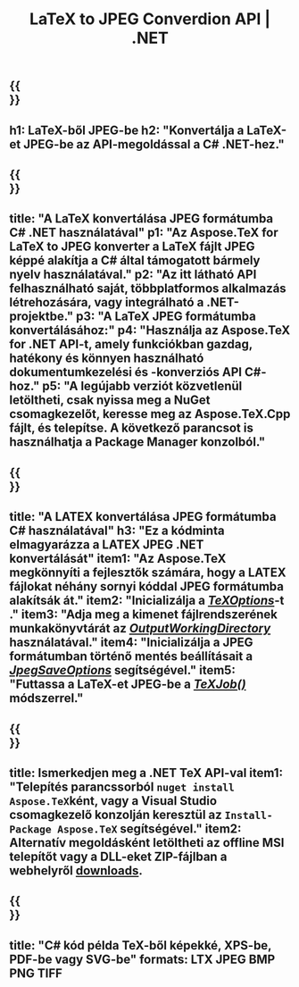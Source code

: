 ﻿---
translation: true
template: /_templates/_conversion-child-net.md
title: LaTeX to JPEG Converdion API | .NET
description: LaTeX JPEG konvertálási funkció. Integrálja ezt a helyszíni .NET-könyvtárat a projektjébe, vagy használjon többplatformos alkalmazásokat a LaTeX JPEG formátumba konvertálásához.
keywords: latex jpeg api hálózatba, latex2jpeg integráció c#
url: /net/conversion/latex-to-jpeg/
family: tex
platformtag: net
feature: conversion
informat: LATEX
outformat: JPEG
otherformats: BMP PNG TIFF PDF SVG XPS
---


{{<section banner>}}
---
h1: LaTeX-ből JPEG-be
h2: "Konvertálja a LaTeX-et JPEG-be az API-megoldással a C# .NET-hez."
---

{{<section overview>}}
---
title: "A LaTeX konvertálása JPEG formátumba C# .NET használatával"
p1: "Az Aspose.TeX for LaTeX to JPEG konverter a LaTeX fájlt JPEG képpé alakítja a C# által támogatott bármely nyelv használatával."
p2: "Az itt látható API felhasználható saját, többplatformos alkalmazás létrehozására, vagy integrálható a .NET-projektbe."
p3: "A LaTeX JPEG formátumba konvertálásához:"
p4: "Használja az Aspose.TeX for .NET API-t, amely funkciókban gazdag, hatékony és könnyen használható dokumentumkezelési és -konverziós API C#-hoz."
p5: "A legújabb verziót közvetlenül letöltheti, csak nyissa meg a NuGet csomagkezelőt, keresse meg az Aspose.TeX.Cpp fájlt, és telepítse. A következő parancsot is használhatja a Package Manager konzolból."
---

{{<section feature1>}}
---
title: "A LATEX konvertálása JPEG formátumba C# használatával"
h3: "Ez a kódminta elmagyarázza a LATEX JPEG .NET konvertálását"
item1: "Az Aspose.TeX megkönnyíti a fejlesztők számára, hogy a LATEX fájlokat néhány sornyi kóddal JPEG formátumba alakítsák át."
item2: "Inicializálja a [*TeXOptions*](https://reference.aspose.com/tex/net/aspose.tex/texoptions/)-t ."
item3: "Adja meg a kimenet fájlrendszerének munkakönyvtárát az [*OutputWorkingDirectory*](https://reference.aspose.com/tex/net/aspose.tex/texoptions/outputworkingdirectory/) használatával."
item4: "Inicializálja a JPEG formátumban történő mentés beállításait a [*JpegSaveOptions*](https://reference.aspose.com/tex/net/aspose.tex.presentation.image/jpegsaveoptions/) segítségével."
item5: "Futtassa a LaTeX-et JPEG-be a [*TeXJob()*](https://reference.aspose.com/tex/net/aspose.tex/texjob/) módszerrel."
---

{{<section feature2>}}
---
title: Ismerkedjen meg a .NET TeX API-val
item1: "Telepítés parancssorból ```nuget install Aspose.TeX```ként, vagy a Visual Studio csomagkezelő konzolján keresztül az ```Install-Package Aspose.TeX``` segítségével."
item2: Alternatív megoldásként letöltheti az offline MSI telepítőt vagy a DLL-eket ZIP-fájlban a  webhelyről  [downloads](https://releases.aspose.com/tex/net).
---

{{<section widget>}}
---
title: "C# kód példa TeX-ből képekké, XPS-be, PDF-be vagy SVG-be"
formats: LTX JPEG BMP PNG TIFF
---
